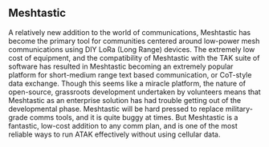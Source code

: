 ## Meshtastic

A relatively new addition to the world of communications, Meshtastic has become the primary tool
for communities centered around low-power mesh communications using DIY LoRa (Long Range)
devices. The extremely low cost of equipment, and the compatibility of Meshtastic with the TAK suite
of software has resulted in Meshtastic becoming an extremely popular platform for short-medium
range text based communication, or CoT-style data exchange. Though this seems like a miracle
platform, the nature of open-source, grassroots development undertaken by volunteers means
that Meshtastic as an enterprise solution has had trouble getting out of the developmental phase.
Meshtastic will be hard pressed to replace military-grade comms tools, and it is quite buggy at times.
But Meshtastic is a fantastic, low-cost addition to any comm plan, and is one of the most reliable
ways to run ATAK effectively without using cellular data.